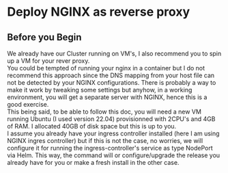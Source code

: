 # Deploy NGINX as reverse proxy


## Before you Begin
We already have our Cluster running on VM's, I also recommend you to spin up a VM for your rever proxy.</br>
You could be tempted of running your nginx in a container but I do not recommend this approach since the DNS mapping from your host file can not be detected by your NGINX configurations. There is probably a way to make it work by tweaking some settings but anyhow, in a working environment, you will get a separate server with NGINX, hence this is a good exercise.<br/>
This being said, to be able to follow this doc, you will need a new VM running Ubuntu (I used version 22.04) provisionned with 2CPU's and 4GB of RAM. I allocated 40GB of disk space but this is up to you.<br/>
I assume you already have your ingress controller installed (here I am using NGINX ingres controller) but if this is not the case, no worries, we will configure it for running the ingress-controller's service as type NodePort via Helm. This way, the command will or configure/upgrade the release you already have for you or make a fresh install in the other case.

##  